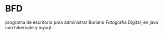 # BFD
programa de escritorio para administrar Buriano Fotografía Digital, en java con hibernate y mysql
